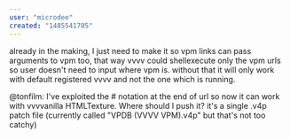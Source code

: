 ```yaml
---
user: "microdee"
created: "1485541705"
---
```


already in the making, I just need to make it so vpm links can pass arguments to vpm too, that way vvvv could shellexecute only the vpm urls so user doesn't need to input where vpm is. without that it will only work with default registered vvvv and not the one which is running.  

@tonfilm: I've exploited the # notation at the end of url so now it can work with vvvvanilla HTMLTexture. Where should I push it? it's a single .v4p patch file (currently called "VPDB (VVVV VPM).v4p" but that's not too catchy)
